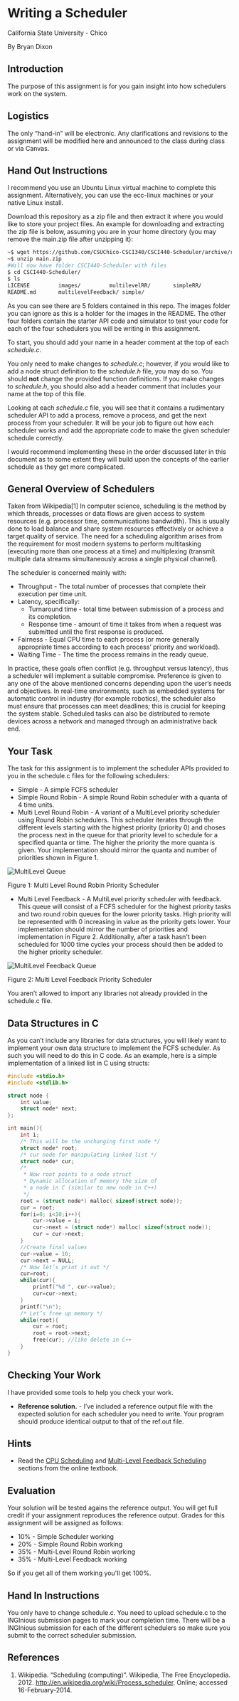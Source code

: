 # Writing a Scheduler
California State University - Chico

By Bryan Dixon

## Introduction
The purpose of this assignment is for you gain insight into how schedulers work on the system.

## Logistics
The only “hand-in” will be electronic. Any clarifications and revisions to the assignment will be modified here and announced to the class during class or via Canvas.

## Hand Out Instructions

I recommend you use an Ubuntu Linux virtual machine to complete this assignment. Alternatively, you can use the ecc-linux machines or your native Linux install.

Download this repository as a zip file and then extract it where you would like to store your project files. An example for downloading and extracting the zip file is below, assuming you are in your home directory (you may remove the main.zip file after unzipping it):

```bash
~$ wget https://github.com/CSUChico-CSCI340/CSCI440-Scheduler/archive/refs/heads/main.zip
~$ unzip main.zip
#Will now have folder CSCI440-Scheduler with files
$ cd CSCI440-Scheduler/
$ ls
LICENSE			images/			multilevelRR/		simpleRR/
README.md		multilevelFeedback/	simple/
```

As you can see there are 5 folders contained in this repo. The images folder you can ignore as this is a holder for the images in the README. The other four folders contain the starter API code and simulator to test your code for each of the four schedulers you will be writing in this assignment.

To start, you should add your name in a header comment at the top of each *schedule.c*.

You only need to make changes to *schedule.c*; however, if you would like to add a node struct definition to the *schedule.h* file, you may do so. You should **not** change the provided function definitions. If you make changes to *schedule.h*, you should also add a header comment that includes your name at the top of this file.

Looking at each *schedule.c* file, you will see that it contains a rudimentary scheduler API to add a process, remove a process, and get the next process from your scheduler. It will be your job to figure out how each scheduler works and add the appropriate code to make the given scheduler schedule correctly.

I would recommend implementing these in the order discussed later in this document as to some extent they will build upon the concepts of the earlier schedule as they get more complicated.


## General Overview of Schedulers
Taken from Wikipedia[1]
In computer science, scheduling is the method by which threads, processes or data flows are given access to system resources (e.g. processor time, communications bandwidth). This is usually done to load balance and share system resources effectively or achieve a target quality of service.  The need for a scheduling algorithm arises from the requirement for most modern systems to perform multitasking (executing more than one process at a time) and multiplexing (transmit multiple data streams simultaneously across a single physical channel).

The scheduler is concerned mainly with:

* Throughput - The total number of processes that complete their execution per time unit.
* Latency, specifically:
	* Turnaround time - total time between submission of a process and its completion.
	* Response time - amount of time it takes from when a request was submitted until the first response is produced.
* Fairness - Equal CPU time to each process (or more generally appropriate times according to each process’ priority and workload).
* Waiting Time - The time the process remains in the ready queue.

In practice, these goals often conflict (e.g. throughput versus latency), thus a scheduler will implement a suitable compromise. Preference is given to any one of the above mentioned concerns depending upon the user’s needs and objectives. In real-time environments, such as embedded systems for automatic control in industry (for example robotics), the scheduler also must ensure that processes can meet deadlines; this is crucial for keeping the system stable. Scheduled tasks can also be distributed to remote devices across a network and managed through an administrative back end.



## Your Task
The task for this assignment is to implement the scheduler APIs provided to you in the schedule.c files for the following schedulers:

* Simple - A simple FCFS scheduler
* Simple Round Robin - A simple Round Robin scheduler with a quanta of 4 time units.
* Multi Level Round Robin - A variant of a MultiLevel priority scheduler using Round Robin schedulers. This scheduler iterates through the different levels starting with the highest priority (priority 0) and choses the process next in the queue for that priority level to schedule for a specified quanta or time. The higher the priority the more quanta is given. Your implementation should mirror the quanta and number of priorities shown in Figure 1.  

![MultiLevel Queue](https://raw.githubusercontent.com/CSUChico-CSCI340/CSCI340-Scheduler/master/images/multilevel.png "MultiLevel Queue")

Figure 1: Multi Level Round Robin Priority Scheduler

* Multi Level Feedback - A MultiLevel priority scheduler with feedback. This queue will consist of a FCFS scheduler for the highest priority tasks and two round robin queues for the lower priority tasks. High priority will be represented with 0 increasing in value as the priority gets lower. Your implementation should mirror the number of priorities and implementation in Figure 2. Additionally, after a task hasn't been scheduled for 1000 time cycles your process should then be added to the higher priority scheduler.

![MultiLevel Feedback Queue](https://raw.githubusercontent.com/CSUChico-CSCI340/CSCI340-Scheduler/master/images/multilevelfeedback.png "MultiLevel Feedback Queue")

Figure 2: Multi Level Feedback Priority Scheduler

You aren’t allowed to import any libraries not already provided in the schedule.c file.

## Data Structures in C
As you can’t include any libraries for data structures, you will likely want to implement your own data structure to implement the FCFS scheduler. As such you will need to do this in C code. As an example, here is a simple implementation of a linked list in C using structs:

```C
#include <stdio.h>
#include <stdlib.h>

struct node {
	int value;
	struct node* next;
};

int main(){
	int i;
	/* This will be the unchanging first node */
	struct node* root;
	/* cur node for manipulating linked list */
	struct node* cur;
	/*
 	 * Now root points to a node struct
 	 * Dynamic allocation of memory the size of
 	 * a node in C (similar to new node in C++)
  	 */
	root = (struct node*) malloc( sizeof(struct node));
	cur = root;
	for(i=0; i<10;i++){
		cur->value = i;
		cur->next = (struct node*) malloc( sizeof(struct node));
		cur = cur->next;
	}
	//Create final values
	cur->value = 10;
	cur->next = NULL;
	/* Now let’s print it out */
	cur=root;
	while(cur){
		printf("%d ", cur->value);
		cur=cur->next;
	}
	printf("\n");
	/* Let’s free up memory */
	while(root){
		cur = root;
		root = root->next;
		free(cur); //like delete in C++
	}
}
```

## Checking Your Work
I have provided some tools to help you check your work.

* **Reference solution.** - I’ve included a reference output file with the expected solution for each scheduler you need to write. Your program should produce identical output to that of the ref.out file.


## Hints

* Read the [CPU Scheduling](http://pages.cs.wisc.edu/~remzi/OSTEP/cpu-sched.pdf) and [Multi-Level Feedback Scheduling](http://pages.cs.wisc.edu/~remzi/OSTEP/cpu-sched-mlfq.pdf) sections from the online textbook.

## Evaluation
Your solution will be tested agains the reference output. You will get full credit if your assignment reproduces the reference output. Grades for this assignment will be assigned as follows:

* 10% - Simple Scheduler working
* 20% - Simple Round Robin working
* 35% - Multi-Level Round Robin working
* 35% - Multi-Level Feedback working

So if you get all of them working you'll get 100%.

## Hand In Instructions
You only have to change schedule.c. You need to upload schedule.c to the INGInious submission pages to mark your completion time. There will be a INGInious submission for each of the different schedulers so make sure you submit to the correct scheduler submission.

## References
1. Wikipedia. “Scheduling (computing)”. Wikipedia, The Free Encyclopedia. 2012. http://en.wikipedia.org/wiki/Process_scheduler. Online; accessed 16-February-2014.
